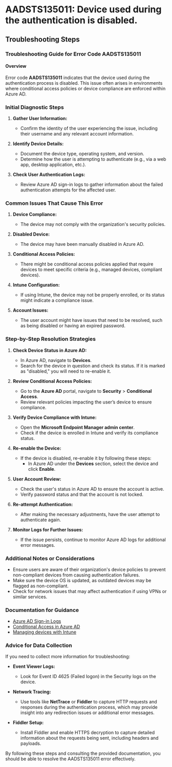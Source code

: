 # AADSTS135011: Device used during the authentication is disabled.


## Troubleshooting Steps
### Troubleshooting Guide for Error Code AADSTS135011

#### Overview
Error code **AADSTS135011** indicates that the device used during the authentication process is disabled. This issue often arises in environments where conditional access policies or device compliance are enforced within Azure AD.

### Initial Diagnostic Steps

1. **Gather User Information:**
   - Confirm the identity of the user experiencing the issue, including their username and any relevant account information.
   
2. **Identify Device Details:**
   - Document the device type, operating system, and version.
   - Determine how the user is attempting to authenticate (e.g., via a web app, desktop application, etc.).

3. **Check User Authentication Logs:**
   - Review Azure AD sign-in logs to gather information about the failed authentication attempts for the affected user.

### Common Issues That Cause This Error

1. **Device Compliance:**
   - The device may not comply with the organization's security policies.

2. **Disabled Device:**
   - The device may have been manually disabled in Azure AD.

3. **Conditional Access Policies:**
   - There might be conditional access policies applied that require devices to meet specific criteria (e.g., managed devices, compliant devices).

4. **Intune Configuration:**
   - If using Intune, the device may not be properly enrolled, or its status might indicate a compliance issue.

5. **Account Issues:**
   - The user account might have issues that need to be resolved, such as being disabled or having an expired password.

### Step-by-Step Resolution Strategies

1. **Check Device Status in Azure AD:**
   - In Azure AD, navigate to **Devices**.
   - Search for the device in question and check its status. If it is marked as "disabled," you will need to re-enable it.

2. **Review Conditional Access Policies:**
   - Go to the **Azure AD** portal, navigate to **Security** > **Conditional Access**.
   - Review relevant policies impacting the user’s device to ensure compliance.

3. **Verify Device Compliance with Intune:**
   - Open the **Microsoft Endpoint Manager admin center**.
   - Check if the device is enrolled in Intune and verify its compliance status.

4. **Re-enable the Device:**
   - If the device is disabled, re-enable it by following these steps:
     - In Azure AD under the **Devices** section, select the device and click **Enable**.

5. **User Account Review:**
   - Check the user's status in Azure AD to ensure the account is active.
   - Verify password status and that the account is not locked.

6. **Re-attempt Authentication:**
   - After making the necessary adjustments, have the user attempt to authenticate again.

7. **Monitor Logs for Further Issues:**
   - If the issue persists, continue to monitor Azure AD logs for additional error messages.

### Additional Notes or Considerations

- Ensure users are aware of their organization's device policies to prevent non-compliant devices from causing authentication failures.
- Make sure the device OS is updated, as outdated devices may be flagged as non-compliant.
- Check for network issues that may affect authentication if using VPNs or similar services.

### Documentation for Guidance

- [Azure AD Sign-in Logs](https://docs.microsoft.com/en-us/azure/active-directory/reports-monitoring/concept-sign-ins)
- [Conditional Access in Azure AD](https://docs.microsoft.com/en-us/azure/active-directory/conditional-access/overview)
- [Managing devices with Intune](https://docs.microsoft.com/en-us/mem/intune/protect/protect-devices)

### Advice for Data Collection

If you need to collect more information for troubleshooting:

- **Event Viewer Logs:**
  - Look for Event ID 4625 (Failed logon) in the Security logs on the device.
  
- **Network Tracing:**
  - Use tools like **NetTrace** or **Fiddler** to capture HTTP requests and responses during the authentication process, which may provide insight into any redirection issues or additional error messages.

- **Fiddler Setup:**
  - Install Fiddler and enable HTTPS decryption to capture detailed information about the requests being sent, including headers and payloads.

By following these steps and consulting the provided documentation, you should be able to resolve the AADSTS135011 error effectively.